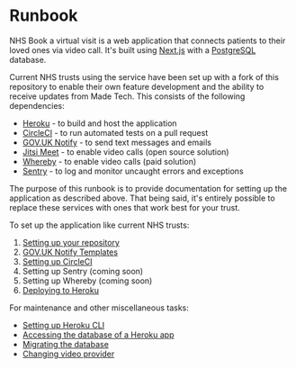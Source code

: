 # Runbook

NHS Book a virtual visit is a web application that connects patients to their
loved ones via video call. It's built using [Next.js](https://nextjs.org/) with
a [PostgreSQL](https://www.postgresql.org) database.

Current NHS trusts using the service have been set up with a fork of this
repository to enable their own feature development and the ability to receive
updates from Made Tech. This consists of the following dependencies:

- [Heroku](https://www.heroku.com) - to build and host the application
- [CircleCI](https://circleci.com/) - to run automated tests on a pull request
- [GOV.UK Notify](https://www.notifications.service.gov.uk) - to send text
  messages and emails
- [Jitsi Meet](https://github.com/jitsi/jitsi-meet/blob/master/doc/README.md) - to enable video calls (open source solution)
- [Whereby](https://whereby.com/information/product-api/) - to enable video
  calls (paid solution)
- [Sentry](https://sentry.io) - to log and monitor uncaught errors and
  exceptions

The purpose of this runbook is to provide documentation for setting up the
application as described above. That being said, it's entirely possible to
replace these services with ones that work best for your trust.

To set up the application like current NHS trusts:

1. [Setting up your repository](./setting-up-your-repo.md)
1. [GOV.UK Notify Templates](./govuk-notify-templates.md)
1. [Setting up CircleCI](./setting-up-circle-ci.md)
1. Setting up Sentry (coming soon)
1. Setting up Whereby (coming soon)
1. [Deploying to Heroku](./deploying-to-heroku.md)

For maintenance and other miscellaneous tasks:

- [Setting up Heroku CLI](./setting-up-heroku-cli.md)
- [Accessing the database of a Heroku app](./accessing-heroku-app-database.md)
- [Migrating the database](./migrating-the-database.md)
- [Changing video provider](./changing-video-provider.md)
